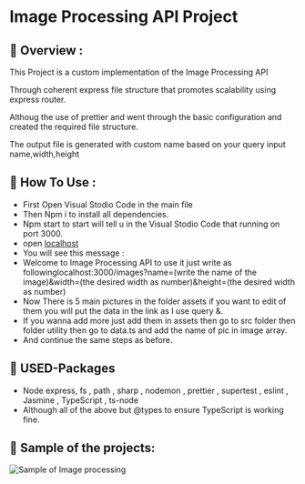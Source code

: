 # Image Processing API Project 

## 📖 Overview :

This Project is a custom implementation of the Image Processing API

Through coherent express file structure that promotes scalability using express router.

Althoug the use of prettier and went through the basic configuration and created the required file structure.

The output file is generated with custom name based on your query input name,width,height

## 🔗 How To Use :

- First Open Visual Stodio Code in the main file
- Then Npm i to install all dependencies.
- Npm start to start will tell u in the Visual Stodio Code that running on port 3000.
- open [localhost](http://localhost:3000/)
- You will see this message : 
- Welcome to Image Processing API to use it just write as followinglocalhost:3000/images?name=(write the name of the image)&width=(the desired width as number)&height=(the desired width as number)
- Now There is 5 main pictures in the folder assets if you want to edit of them you will put the data in the  link as I use query &.
- If you wanna add more just add them in assets then go to src folder then folder utility  then go to data.ts  and add the name of pic in  image array.
- And continue the same steps as before.

## 🔗 USED-Packages

- Node express, fs , path , sharp , nodemon , prettier , supertest , eslint , Jasmine , TypeScript , ts-node
- Although all of the above but @types to ensure TypeScript is working fine.

## 🔗 Sample of the projects:

![Sample of Image processing](https://user-images.githubusercontent.com/97471166/213867786-a1b78255-171d-4517-a010-04bed57b0c65.gif)
